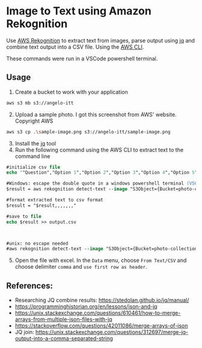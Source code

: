 # Image to Text using Amazon Rekognition
Use [AWS Rekognition](https://aws.amazon.com/rekognition/) to extract text from images, parse output using [jq](https://stedolan.github.io/jq/) and combine text output into a CSV file. Using the [AWS CLI](https://aws.amazon.com/cli/). 

These commands were run in a VSCode powershell terminal.

## Usage
1. Create a bucket to work with your application
```sh
aws s3 mb s3://angelo-itt
```
2. Upload a sample photo. I got this screenshot from AWS' website. Copyright AWS
```sh
aws s3 cp .\sample-image.png s3://angelo-itt/sample-image.png
```

3. Install the [jq](https://stedolan.github.io/jq/) tool
4. Run the following command using the AWS CLI to extract text to the command line
```ps
#initialize csv file
echo '"Question","Option 1","Option 2","Option 3","Option 4","Option 5","Correct Answer","Time","Image Link"' > output.csv

#Windows: escape the double quote in a windows powershell terminal (VSCode)
$result = aws rekognition detect-text --image "S3Object={Bucket=photo-collection,Name=photo.jpg}" | jq '.TextDetections | map(select(.Type ==\"LINE\").DetectedText) | join(\" \")' 

#format extracted text to csv format
$result = "$result,,,,,,,"

#save to file
echo $result >> output.csv



#unix: no escape needed
#aws rekognition detect-text --image "S3Object={Bucket=photo-collection,Name=photo.jpg}" | jq '.TextDetections | map(select(.Type =="LINE").DetectedText) | join(" ")' >> output.csv

```

5. Open the file with excel. In the `Data` menu, choose `From Text/CSV` and choose delimiter `comma` and `use first row as header`. 


## References: 
- Researching JQ combine results: https://stedolan.github.io/jq/manual/
- https://programminghistorian.org/en/lessons/json-and-jq
- https://unix.stackexchange.com/questions/610461/how-to-merge-arrays-from-multiple-json-files-with-jq
- https://stackoverflow.com/questions/42011086/merge-arrays-of-json
- JQ join: https://unix.stackexchange.com/questions/312697/merge-jq-output-into-a-comma-separated-string